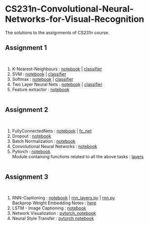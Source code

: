 # CS231n-Convolutional-Neural-Networks-for-Visual-Recognition
The solutions to the assignments of CS231n course. <br/> <h2>Assignment 1</h2><br/>
1. K-Nearest-Neighbours : [notebook](https://github.com/chefpr7/CS231n-Convolutional-Neural-Networks-for-Visual-Recognition/blob/master/assignment1/knn_solved.ipynb) | [classifier](https://github.com/chefpr7/CS231n-Convolutional-Neural-Networks-for-Visual-Recognition/blob/master/assignment1/cs231n/classifiers/k_nearest_neighbor.py)</br>
2. SVM : [notebook](https://github.com/chefpr7/CS231n-Convolutional-Neural-Networks-for-Visual-Recognition/blob/master/assignment1/svm_solved.ipynb) | [classifier](https://github.com/chefpr7/CS231n-Convolutional-Neural-Networks-for-Visual-Recognition/blob/master/assignment1/cs231n/classifiers/linear_svm.py)<br/>
3. Softmax :  [notebook](https://github.com/chefpr7/CS231n-Convolutional-Neural-Networks-for-Visual-Recognition/blob/master/assignment1/softmax_solved.ipynb) | [classifier](https://github.com/chefpr7/CS231n-Convolutional-Neural-Networks-for-Visual-Recognition/blob/master/assignment1/cs231n/classifiers/softmax.py)<br/>
4. Two Layer Neural Nets :  [notebook](https://github.com/chefpr7/CS231n-Convolutional-Neural-Networks-for-Visual-Recognition/blob/master/assignment1/two_layer_net.ipynb) | [classifier](https://github.com/chefpr7/CS231n-Convolutional-Neural-Networks-for-Visual-Recognition/blob/master/assignment1/cs231n/classifiers/neural_net.py)<br/>
5. Feature extractor :  [notebook](https://github.com/chefpr7/CS231n-Convolutional-Neural-Networks-for-Visual-Recognition/blob/master/assignment1/features_solved.ipynb)  <br/><br/>

<h2>Assignment 2 </h2><br/>

1. FullyConnectedNets : [notebook](https://github.com/chefpr7/CS231n-Convolutional-Neural-Networks-for-Visual-Recognition/blob/master/assignment2/FullyConnectedNets.ipynb) | [fc_net](https://github.com/chefpr7/CS231n-Convolutional-Neural-Networks-for-Visual-Recognition/blob/master/assignment2/cs231n/classifiers/fc_net.py)<br/>
2. Dropout : [notebook](https://github.com/chefpr7/CS231n-Convolutional-Neural-Networks-for-Visual-Recognition/blob/master/assignment2/Dropout.ipynb)<br/>
3. Batch Normalization : [notebook](https://github.com/chefpr7/CS231n-Convolutional-Neural-Networks-for-Visual-Recognition/blob/master/assignment2/BatchNormalization.ipynb)<br/>
4. Convolutional Neural Networks : [notebook](https://github.com/chefpr7/CS231n-Convolutional-Neural-Networks-for-Visual-Recognition/blob/master/assignment2/ConvolutionalNetworks.ipynb)</br>
5. Pytorch : [notebook](https://github.com/chefpr7/CS231n-Convolutional-Neural-Networks-for-Visual-Recognition/blob/master/assignment2/PyTorch.ipynb)<br/>
Module containing functions related to all the above tasks : [layers](https://github.com/chefpr7/CS231n-Convolutional-Neural-Networks-for-Visual-Recognition/blob/master/assignment2/cs231n/layers.py)<br/><br/>

<h2>Assignment 3 </h2><br/>

1. RNN-Captioning : [notebook](https://github.com/chefpr7/CS231n-Convolutional-Neural-Networks-for-Visual-Recognition/blob/master/assignment3/RNN_Captioning.ipynb) | [rnn_layers.py](https://github.com/chefpr7/CS231n-Convolutional-Neural-Networks-for-Visual-Recognition/blob/master/assignment3/cs231n/rnn_layers.py) | [rnn.py](https://github.com/chefpr7/CS231n-Convolutional-Neural-Networks-for-Visual-Recognition/blob/master/assignment3/cs231n/classifiers/rnn.py) <br/>
Backprop Weight Embedding Notes : [here](https://github.com/chefpr7/CS231n-Convolutional-Neural-Networks-for-Visual-Recognition/blob/master/Notes/Backprop_weight_embed.pdf)<br />
2. LSTM - Image Captioning : [notebook](https://github.com/chefpr7/CS231n-Convolutional-Neural-Networks-for-Visual-Recognition/blob/master/assignment3/LSTM_Captioning.ipynb) <br/>
3. Network Visualization : [pytorch_notebook](https://github.com/chefpr7/CS231n-Convolutional-Neural-Networks-for-Visual-Recognition/blob/master/assignment3/NetworkVisualization-PyTorch.ipynb) <br/>
4. Neural Style Transfer : [pytorch notebook](https://github.com/chefpr7/CS231n-Convolutional-Neural-Networks-for-Visual-Recognition/blob/master/assignment3/StyleTransfer-PyTorch.ipynb)<br/>
